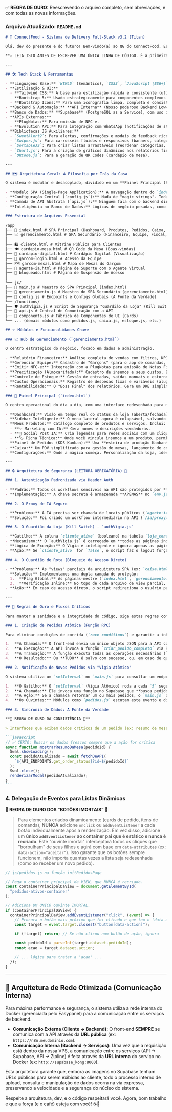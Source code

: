 ✅ **REGRA DE OURO:** Reescrevendo o arquivo completo, sem abreviações, e com todas as novas informações.

### **Arquivo Atualizado: `README.md`**

````markdown
# 🍔 ConnectFood - Sistema de Delivery Full-Stack v3.2 (Titan)

Olá, dev do presente e do futuro! Bem-vindo(a) ao QG do ConnectFood. Este projeto é um ecossistema robusto focado em **escalabilidade**, **segurança** e **manutenibilidade**, otimizado para deploy em ambientes como **Easypanel e VPS**.

**⚠️ LEIA ISTO ANTES DE ESCREVER UMA ÚNICA LINHA DE CÓDIGO. É a primeira regra do clube.**

---

## 🛠️ Tech Stack & Ferramentas

- **Linguagens Base:** `HTML5` (Semântico), `CSS3`, `JavaScript (ES6+)` (Puro, Modular e Moderno).
- **Estilização & UI:**
  - **Tailwind CSS:** A base para estilização rápida e consistente (utility-first).
  - **Bootstrap 5:** Usado estrategicamente para componentes complexos e robustos como Modais (`.modal`) e Offcanvas (`.offcanvas`), onde sua estrutura JS brilha.
  - **Bootstrap Icons:** Para uma iconografia limpa, completa e consistente em todo o sistema.
- **Backend & Automação:** **API Interna** (Nosso poderoso Backend Low-Code que orquestra as regras de negócio).
- **Banco de Dados:** **Supabase** (PostgreSQL as a Service), com uso intensivo de **Views** e **Functions (PL/pgSQL)** para otimizar queries e centralizar lógicas complexas.
- **APIs Externas:**
  - **PlugNotas:** Para emissão de NFC-e.
  - **Evolution API:** Para integração com WhatsApp (notificações de status, etc.).
- **Bibliotecas JS Auxiliares:**
  - `SweetAlert2`: Para alertas, confirmações e modais de feedback ricos e interativos.
  - `Swiper.js`: Para carrosséis fluidos e responsivos (banners, categorias).
  - `SortableJS`: Para criar listas arrastáveis (reordenar categorias, banners).
  - `Chart.js`: Para a criação de gráficos dinâmicos nos relatórios financeiros.
  - `QRCode.js`: Para a geração de QR Codes (cardápio de mesa).

---

## 🗺️ Arquitetura Geral: A Filosofia por Trás da Casa

O sistema é modular e desacoplado, dividido em um **Painel Principal (SPA)**, um **Hub de Gerenciamento (SPA)** e páginas públicas independentes. A filosofia é simples: **cada arquivo é um especialista**.

- **Modelo SPA (Single-Page Application):** A navegação dentro do `index.html` e do `gerenciamento.html` é feita dinamicamente com JavaScript, carregando o HTML e o JS de cada módulo sem recarregar a página. Isso proporciona uma experiência de usuário fluida e rápida.
- **Configuração Central (`config.js`):** Nada de "magic strings". Todas as URLs, chaves públicas e configurações da aplicação vivem aqui. É a fonte da verdade, facilitando a manutenção e a troca entre ambientes de `dev` e `prod`.
- **Camada de API Abstrata (`api.js`):** Ninguém fala com o backend diretamente. O `api.js` é nosso diplomata: ele anexa tokens, trata erros de forma global com `SweetAlert2`, e garante que toda a comunicação siga o mesmo padrão de segurança e feedback.
- **Inteligência no Banco de Dados:** Lógicas de negócio pesadas, como criar um pedido completo de forma atômica, dar baixa em estoque ou gerar relatórios complexos, são feitas através de `Functions` e `Views` no PostgreSQL. O front-end pede, o banco de dados processa e entrega o resultado pronto. Isso é performance na veia.

### Estrutura de Arquivos Essencial

/app
├── 🚀 index.html # SPA Principal (Dashboard, Produtos, Pedidos, Caixa, Configs)
├── 📈 gerenciamento.html # SPA Secundário (Financeiro, Equipe, Fiscal, Almoxarifado)
│
├── 🛍️ cliente.html # Vitrine Pública para Clientes
├── 🍽️ cardapio-mesa.html # QR Code da Mesa (Boas-vindas)
├── 📖 cardapio-digital.html # Cardápio Digital (Visualização)
├── 🤵 garcom-login.html # Acesso da Equipe
├── 🗺️ garcom-mesas.html # Mapa de Mesas do Garçom
├── 🤖 agente-ia.html # Página de Suporte com o Agente Virtual
├── 🚫 bloqueado.html # Página de Suspensão de Acesso
│
└── js/
├── 🧠 main.js # Maestro do SPA Principal (index.html)
├── 🧠 gerenciamento.js # Maestro do SPA Secundário (gerenciamento.html)
├── 🔑 config.js # Endpoints e Configs Globais (A Fonte da Verdade)
└── /functions/
├── 🛡️ authVigia.js # Script de Segurança "Guardião da Loja" (Kill Switch)
├── 🔗 api.js # Central de Comunicação com a API
├── 🧩 components.js # Fábrica de Componentes de UI (Cards)
└── ... (demais módulos como pedidos.js, caixa.js, estoque.js, etc.)

## ✨ Módulos e Funcionalidades Chave

### 📈 Hub de Gerenciamento (`gerenciamento.html`)

O centro estratégico do negócio, focado em dados e administração.

- **Relatório Financeiro:** Análise completa de vendas com filtros, KPIs, gráficos de faturamento e um resumo para fechamento de caixa com opção de impressão.
- **Gerenciar Equipe:** Cadastro de "Garçons" (para o app de comandas, com PIN) e "Funcionários" (para o painel, com e-mail/senha). Inclui atribuição de mesas.
- **Emitir NFC-e:** Integração com a PlugNotas para emissão de Notas Fiscais ao Consumidor a partir dos pedidos finalizados.
- **Precificação (Almoxarifado):** Cadastro de insumos e seus custos. É a base para o cálculo automático de CMV.
- **Controle de Estoque:** Gestão de entradas, saídas manuais e estorno de movimentações. O histórico é a auditoria do seu estoque.
- **Custos Operacionais:** Registro de despesas fixas e variáveis (aluguel, salários, luz, etc.) para uma visão financeira completa.
- **Rentabilidade:** O "Boss Final" dos relatórios. Gera um DRE simplificado que cruza dados de vendas, CMV (calculado automaticamente) e custos operacionais para exibir a lucratividade real do negócio e o desempenho de cada produto.

### 🚀 Painel Principal (`index.html`)

O centro operacional do dia a dia, com uma interface redesenhada para máxima eficiência.

- **Dashboard:** Visão em tempo real do status da loja (aberta/fechada), mapa de mesas interativo, feed de pedidos e atalhos rápidos para os principais módulos.
- **Sidebar Inteligente:** O menu lateral agora é colapsável, salvando a preferência do usuário e encolhendo automaticamente na tela de pedidos para maximizar o espaço útil. Possui tooltips dinâmicos que funcionam em todos os ícones.
- **Meus Produtos:** Catálogo completo de produtos e serviços. Inclui:
  - **✨ Marketing com IA:** Gera nomes e descrições vendedoras.
  - **📣 Social Post IA:** Cria legendas para redes sociais com um clique.
  - **🏷️ Ficha Técnica:** Onde você vincula insumos a um produto, permitindo que o sistema calcule o **CMV (Custo da Mercadoria Vendida)** e sugira um preço de venda com base no seu markup.
- **Painel de Pedidos (KDS Kanban):** Uma **esteira de produção Kanban** com colunas verticais (`Novos`, `Em Preparo`, `P/ Entrega`, etc.), 100% otimizada para alto volume e clareza operacional. O layout é limpo, responsivo e livre de bugs de interação.
- **Caixa:** Um PDV simplificado para gestão de mesas, lançamento de comandas de balcão e fechamento de contas com calculadora de troco integrada.
- **Configurações:** Onde a mágica começa. Personalização da loja, identidade visual, regras de entrega, cadastro de mesas, categorias e banners.

---

## 🔒 Arquitetura de Segurança (LEITURA OBRIGATÓRIA) 🚨

### 1. Autenticação Padronizada via Header Auth

- **Padrão:** Todos os workflows sensíveis na API são protegidos por **Header Auth**, esperando uma `X-N8N-API-KEY`.
- **Implementação:** A chave secreta é armazenada **APENAS** no `env.js` (que nunca vai para o Git) e consumida pelo `api.js` para ser adicionada a cada requisição.

### 2. O Proxy de IA Seguro

- **Problema:** A IA precisa ser chamada de locais públicos (`agente-ia.html`) sem expor a chave de API no código do cliente.
- **Solução:** Foi criado um workflow intermediário na API (`/ia/proxy/suporte`) que não exige autenticação. O front-end chama esse proxy, que por sua vez faz a chamada interna e segura para o workflow principal da IA, adicionando a chave secreta no lado do servidor. Simples e genial.

### 3. O Guardião da Loja (Kill Switch) - `authVigia.js`

- **Gatilho:** A coluna `cliente_ativo` (booleano) na tabela `loja_config`.
- **Mecanismo:** O `authVigia.js` é carregado em **todas as páginas independentes** (`cliente.html`, `garcom-login.html`, etc.) e verifica este status **antes de qualquer outra coisa**.
- **Lógica de Exceção:** O Vigia é inteligente e ignora apenas as páginas estritamente necessárias, como a tela de login principal (`login.html`) e a própria tela de bloqueio (`bloqueado.html`), para evitar loops de redirecionamento.
- **Ação:** Se `cliente_ativo` for `false`, o script faz o logout forçado (se houver sessão) e redireciona o usuário para `bloqueado.html`. O acesso ao sistema é cortado na raiz.

### 4. O Guardião de Rota (Bloqueio de Acesso Direto)

- **Problema:** As "views" parciais da arquitetura SPA (ex: `caixa.html`, `custos.html`) não devem ser acessíveis diretamente pela URL, pois dependem do "corpo" do `index.html` ou `gerenciamento.html` para funcionar.
- **Solução:** Implementamos uma dupla camada de proteção:
  1.  **Flag Global:** As páginas-mestre (`index.html`, `gerenciamento.html`) declaram uma variável global `window.IS_SPA_FRAMEWORK_LOADED = true;` assim que carregam.
  2.  **Verificação Inline:** No topo de cada arquivo de view parcial, um pequeno script verifica se essa variável global existe. Se não existir, significa que o arquivo foi acessado diretamente.
- **Ação:** Em caso de acesso direto, o script redireciona o usuário para a SPA correta (`index.html` ou `gerenciamento.html`), forçando-o a passar pelo fluxo de autenticação padrão.

---

## 📝 Regras de Ouro e Fluxos Críticos

Para manter a sanidade e a integridade do código, siga estas regras como se sua vida de dev dependesse delas.

### 1. Criação de Pedidos Atômica (Função RPC)

Para eliminar condições de corrida (`race conditions`) e garantir a integridade dos dados, a criação de novos pedidos (tanto externos quanto internos) foi centralizada em uma **Função PostgreSQL (`criar_pedido_completo`)** no Supabase.

1.  **A Chamada:** O front-end envia um único objeto JSON para a API com todos os dados do pedido.
2.  **A Execução:** A API invoca a função `criar_pedido_completo` via RPC.
3.  **A Transação:** A função executa todas as operações necessárias (`INSERT` em `pedidos`, `INSERT` em `itens_pedido`, `UPDATE` em `mesas`) dentro de uma **única transação atômica**.
4.  **O Resultado:** Ou **TUDO** é salvo com sucesso, ou, em caso de qualquer erro, **TUDO** é desfeito (`ROLLBACK`). Isso erradica o bug de "pedidos sem itens".

### 2. Notificação de Novos Pedidos via "Vigia Atômico"

O sistema utiliza um `setInterval` no `main.js` para consultar um endpoint específico (`/rpc/obter_e_marcar_pedidos_novos`) em busca de novos pedidos.

1.  **O Gatilho:** O `setInterval` (Vigia Atômico) roda a cada `5` segundos.
2.  **A Chamada:** Ele invoca uma função no Supabase que **busca pedidos com `notificado_painel = false` E os marca como `true` em uma única transação atômica**. Isso garante que um pedido nunca seja notificado duas vezes.
3.  **A Ação:** Se a chamada retornar um ou mais pedidos, o `main.js` dispara um evento global (`novoPedidoRecebido`).
4.  **Os Ouvintes:** Módulos como `pedidos.js` escutam este evento e disparam suas funções de atualização (tocar som, recarregar a lista).

### 3. Sincronia de Dados: A Fonte da Verdade

**🛑 REGRA DE OURO DA CONSISTÊNCIA 🛑**

> Interfaces que exibem dados críticos de um pedido (ex: resumo de mesa no Caixa, modal de gerenciamento) devem **SEMPRE** fazer uma nova consulta (`fetch`) ao backend para buscar os dados mais recentes antes de renderizar. **NUNCA confie em dados em memória ou em variáveis globais que podem estar desatualizados.**

```javascript
// ✅ CERTO: Buscar os dados frescos sempre que a ação for crítica
async function mostrarResumoDaMesa(pedidoId) {
  Swal.showLoading();
  const pedidoAtualizado = await fetchDeAPI(
    `${API_ENDPOINTS.get_order_status}?id=${pedidoId}`
  );
  Swal.close();
  renderizarModal(pedidoAtualizado);
}
```
````

### 4. Delegação de Eventos para Listas Dinâmicas

**🛑 REGRA DE OURO DOS "BOTÕES IMORTAIS" 🛑**

> Para elementos criados dinamicamente (cards de pedido, itens de comanda), **NUNCA** adicione `onclick` ou `addEventListener` a cada botão individualmente após a renderização. Em vez disso, adicione um **único `addEventListener` ao container pai que é estático e nunca é recriado**. Este "ouvinte imortal" interceptará todos os cliques que "borbulham" de seus filhos e agirá com base em `data-attributes` (ex: `data-action="aceitar"`). Isso garante que os botões sempre funcionem, não importa quantas vezes a lista seja redesenhada (como ao receber um novo pedido).

```javascript
// js/pedidos.js na função initPedidosPage

// Pega o container principal da VIEW, que NUNCA é recriado.
const containerPrincipalDaView = document.getElementById(
  "pedidos-ativos-container"
);

// Adiciona UM ÚNICO ouvinte IMORTAL.
if (containerPrincipalDaView) {
  containerPrincipalDaView.addEventListener("click", (event) => {
    // Procura o botão mais próximo que foi clicado e que tem o 'data-action'
    const target = event.target.closest("button[data-action]");

    if (!target) return; // Se não clicou num botão de ação, ignora

    const pedidoId = parseInt(target.dataset.pedidoId);
    const acao = target.dataset.action;

    // ... lógica para tratar a 'acao' ...
  });
}
```

---

## 🚀 Arquitetura de Rede Otimizada (Comunicação Interna)

Para máxima performance e segurança, o sistema utiliza a rede interna do Docker (gerenciada pelo Easypanel) para a comunicação entre os serviços de backend.

- **Comunicação Externa (Cliente -> Backend):** O front-end **SEMPRE** se comunica com a API através da **URL pública** (ex: `https://n8n.meudominio.com`).
- **Comunicação Interna (Backend -> Serviços):** Uma vez que a requisição está dentro da nossa VPS, a comunicação entre os serviços (API -> Supabase, API -> Zipline) é feita através da **URL interna** do serviço no Docker (ex: `http://supabase_kong:8000`).

Esta arquitetura garante que, embora as imagens no Supabase tenham URLs públicas para serem exibidas ao cliente, todo o processo interno de upload, consulta e manipulação de dados ocorra na via expressa, preservando a velocidade e a segurança do núcleo do sistema.

Respeite a arquitetura, dev, e o código respeitará você. Agora, bom trabalho e que a força (e o café) esteja com você! ☕💪
